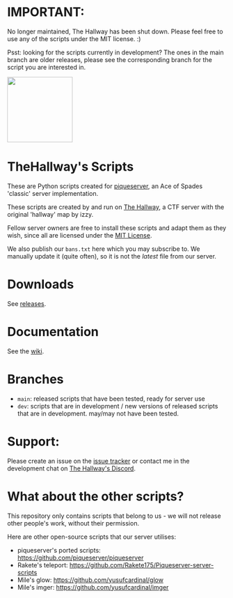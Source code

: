 # IMPORTANT:
No longer maintained, The Hallway has been shut down. Please feel free to use any of the scripts under the MIT license. :)

Psst: looking for the scripts currently in development? The ones in the main branch are older releases, please see the corresponding branch for the script you are interested in.

<img src="https://user-images.githubusercontent.com/59464084/113531176-a1921480-95fa-11eb-99ff-8c1bb27f21a4.png" width="150" height="150" />

# TheHallway's Scripts
These are Python scripts created for [piqueserver](https://github.com/piqueserver/piqueserver), an Ace of Spades 'classic' server implementation.

These scripts are created by and run on [The Hallway](https://discord.gg/ButndsdGua), a CTF server with the original 'hallway' map by izzy.

Fellow server owners are free to install these scripts and adapt them as they wish, since all are licensed under the [MIT License](https://github.com/lokka30/TheHallwayScripts/blob/main/LICENSE).

We also publish our `bans.txt` here which you may subscribe to. We manually update it (quite often), so it is not the *latest* file from our server.

# Downloads
See [releases](https://github.com/lokka30/TheHallwayScripts/releases).

# Documentation
See the [wiki](https://github.com/lokka30/TheHallwayScripts/wiki).

# Branches
* `main`: released scripts that have been tested, ready for server use
* `dev`: scripts that are in development / new versions of released scripts that are in development. may/may not have been tested.

# Support:
Please create an issue on the [issue tracker](https://github.com/lokka30/THProxyDetector/issues) or contact me in the development chat on [The Hallway's Discord](https://discord.gg/ButndsdGua).

# What about the other scripts?
This repository only contains scripts that belong to us - we will not release other people's work, without their permission.

Here are other open-source scripts that our server utilises:
* piqueserver's ported scripts: https://github.com/piqueserver/piqueserver
* Rakete's teleport: https://github.com/Rakete175/Piqueserver-server-scripts
* Mile's glow: https://github.com/yusufcardinal/glow
* Mile's imger: https://github.com/yusufcardinal/imger
